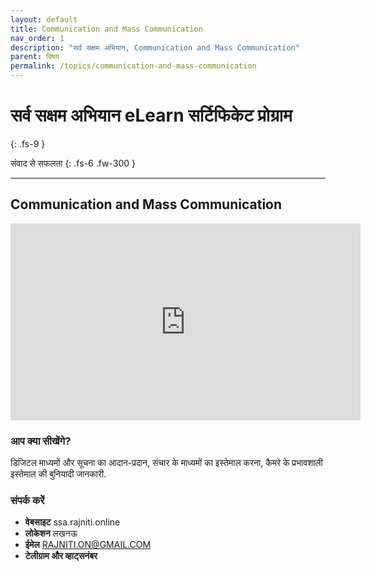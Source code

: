 ```yaml
---
layout: default
title: Communication and Mass Communication
nav_order: 1
description: "सर्व सक्षम अभियान, Communication and Mass Communication"
parent: विषय
permalink: /topics/communication-and-mass-communication
---
```


# सर्व सक्षम अभियान eLearn सर्टिफिकेट प्रोग्राम
{: .fs-9 }

संवाद से सफलता
{: .fs-6 .fw-300 }

---

## Communication and Mass Communication


<iframe width="560" height="315" src="https://www.youtube.com/embed/J-msreSOMFo" frameborder="0" allow="accelerometer; autoplay; encrypted-media; gyroscope; picture-in-picture" allowfullscreen></iframe>


### आप क्या सीखेंगे?


डिजिटल माध्यमों और सूचना का आदान-प्रदान, संचार के माध्यमों का इस्तेमाल करना, कैमरे के प्रभावशाली इस्तेमाल की बुनियादी जानकारी.




### संपर्क करें

- **वेबसाइट** ssa.rajniti.online
- **लोकेशन** लखनऊ
- **ईमेल** RAJNITI.ON@GMAIL.COM
- **टेलीग्राम और व्हाट्सनंबर**

